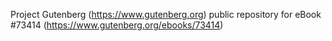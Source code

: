 Project Gutenberg (https://www.gutenberg.org) public repository for eBook #73414 (https://www.gutenberg.org/ebooks/73414)
